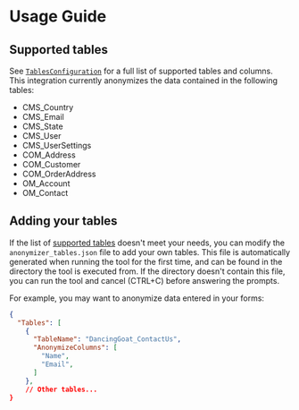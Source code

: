 # Usage Guide

## Supported tables

See [`TablesConfiguration`](/src/Models/TablesConfiguration.cs) for a full list of supported tables and columns. This integration currently anonymizes the data contained in the following tables:

- CMS_Country
- CMS_Email
- CMS_State
- CMS_User
- CMS_UserSettings
- COM_Address
- COM_Customer
- COM_OrderAddress
- OM_Account
- OM_Contact

## Adding your tables

If the list of [supported tables](#supported-tables) doesn't meet your needs, you can modify the `anonymizer_tables.json` file to add your own tables. This file is automatically generated when running the tool for the first time, and can be found in the directory the tool is executed from. If the directory doesn't contain this file, you can run the tool and cancel (CTRL+C) before answering the prompts.

For example, you may want to anonymize data entered in your forms:

```json
{
  "Tables": [
    {
      "TableName": "DancingGoat_ContactUs",
      "AnonymizeColumns": [
        "Name",
        "Email",
      ]
    },
    // Other tables...
}
```
